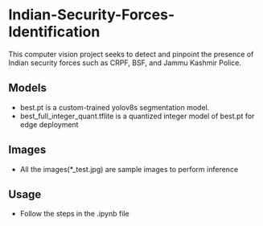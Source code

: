 # Indian-Security-Forces-Identification
This computer vision project seeks to detect and pinpoint the presence of Indian security forces such as CRPF, BSF, and Jammu Kashmir Police.

## Models
  * best.pt is a custom-trained yolov8s segmentation model.
  * best_full_integer_quant.tflite is a quantized integer model of best.pt for edge deployment

## Images 
  * All the images(*_test.jpg) are sample images to perform inference

## Usage 
  * Follow the steps in the .ipynb file
